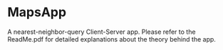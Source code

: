 # MapsApp
A nearest-neighbor-query Client-Server app.
Please refer to the ReadMe.pdf for detailed explanations about the theory behind the app.
